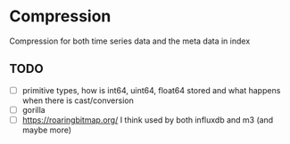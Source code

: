 # Compression

Compression for both time series data and the meta data in index

## TODO

- [ ] primitive types, how is int64, uint64, float64 stored and what happens when there is cast/conversion
- [ ] gorilla
- [ ] https://roaringbitmap.org/ I think used by both influxdb and m3 (and maybe more)